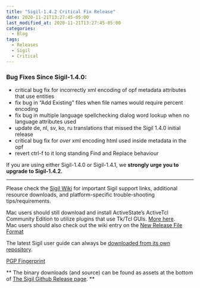 ```yaml
---
title: "Sigil-1.4.2 Critical Fix Release"
date: 2020-11-21T13:27:45-05:00
last_modified_at: 2020-11-21T13:27:45-05:00
categories:
  - Blog
tags:
  - Releases
  - Sigil
  - Critical
---
```



### Bug Fixes Since Sigil-1.4.0:

*   critical bug fix for incorrectly xml encoding of opf metadata attributes that use entities
*   fix bug in “Add Existing” files when file names would require percent encoding
*   fix bug in multiple language spellchecking dialog word lookup when no language attributes used
*   update de, nl, sv, ko, ru translations that missed the Sigil 1.4.0 initial release
*   critical bug fix for _over_ xml encoding html used inside metadata in the opf
*   revert ctrl-f to it long standing Find and Replace behaviour

If you are using either Sigil-1.4.0 or Sigil-1.4.1, we __strongly urge you to upgrade to Sigil-1.4.2.__

---

Please check the [Sigil Wiki](https://github.com/Sigil-Ebook/Sigil/wiki) for important Sigil support links, additional resource downloads, and platform-specific trouble-shooting tips/requirements.

Mac users should still download and install ActiveState’s ActiveTcl Community Edition to utilize plugins that use Tk/Tcl GUIs. [More here](https://github.com/Sigil-Ebook/Sigil/wiki/Mac-OS-X-Notes).  
Mac users should also check out the wiki entry on the [New Release File Format](https://github.com/Sigil-Ebook/Sigil/wiki/Mac-OS-X-Notes#new-release-file-format-starting-with-sigil-0918)

The latest Sigil user guide can always be [downloaded from its own repository](https://github.com/Sigil-Ebook/sigil-user-guide/releases/latest).

[PGP Fingerprint](https://github.com/Sigil-Ebook/Sigil/wiki/Important-Links#signed-source-archives-and-git-tags)

\*\* The binary downloads (and source) can be found as assets at the bottom of [The Sigil Github Release page](https://github.com/Sigil-Ebook/Sigil/releases/tag/1.4.2). \*\*